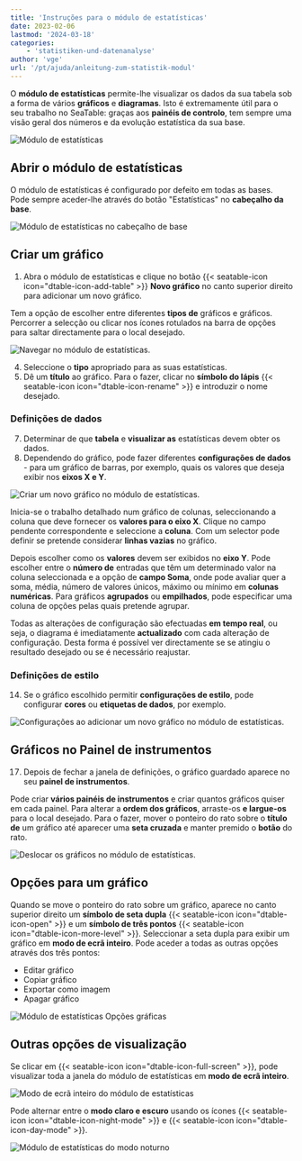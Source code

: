 ```yaml
---
title: 'Instruções para o módulo de estatísticas'
date: 2023-02-06
lastmod: '2024-03-18'
categories:
    - 'statistiken-und-datenanalyse'
author: 'vge'
url: '/pt/ajuda/anleitung-zum-statistik-modul'
---
```


O **módulo de estatísticas** permite-lhe visualizar os dados da sua tabela sob a forma de vários **gráficos** e **diagramas**. Isto é extremamente útil para o seu trabalho no SeaTable: graças aos **painéis de controlo**, tem sempre uma visão geral dos números e da evolução estatística da sua base.

![Módulo de estatísticas](images/erweitertes-statistik-plugin-release-notes.gif)

## Abrir o módulo de estatísticas

O módulo de estatísticas é configurado por defeito em todas as bases. Pode sempre aceder-lhe através do botão "Estatísticas" no **cabeçalho da base**.

![Módulo de estatísticas no cabeçalho de base](images/statistic-plugin-in-base-header.jpg)

## Criar um gráfico

1. Abra o módulo de estatísticas e clique no botão {{< seatable-icon icon="dtable-icon-add-table" >}} **Novo gráfico** no canto superior direito para adicionar um novo gráfico.

Tem a opção de escolher entre diferentes **tipos de** gráficos e gráficos. Percorrer a selecção ou clicar nos ícones rotulados na barra de opções para saltar directamente para o local desejado.

![Navegar no módulo de estatísticas.](images/Navigieren-im-Statistik-Plugin-1.png)

4. Seleccione o **tipo** apropriado para as suas estatísticas.
5. Dê um **título** ao gráfico. Para o fazer, clicar no **símbolo do lápis** {{< seatable-icon icon="dtable-icon-rename" >}} e introduzir o nome desejado.

### Definições de dados

7. Determinar de que **tabela** e **visualizar as** estatísticas devem obter os dados.
8. Dependendo do gráfico, pode fazer diferentes **configurações de dados** - para um gráfico de barras, por exemplo, quais os valores que deseja exibir nos **eixos X e Y**.

![Criar um novo gráfico no módulo de estatísticas.](images/Dateneinstellungen.png)

Inicia-se o trabalho detalhado num gráfico de colunas, seleccionando a coluna que deve fornecer os **valores para o eixo X**. Clique no campo pendente correspondente e seleccione a **coluna**. Com um selector pode definir se pretende considerar **linhas vazias** no gráfico.

Depois escolher como os **valores** devem ser exibidos no **eixo Y**. Pode escolher entre o **número de** entradas que têm um determinado valor na coluna seleccionada e a opção de **campo Soma**, onde pode avaliar quer a soma, média, número de valores únicos, máximo ou mínimo em **colunas numéricas**. Para gráficos **agrupados** ou **empilhados**, pode especificar uma coluna de opções pelas quais pretende agrupar.

Todas as alterações de configuração são efectuadas **em tempo real**, ou seja, o diagrama é imediatamente **actualizado** com cada alteração de configuração. Desta forma é possível ver directamente se se atingiu o resultado desejado ou se é necessário reajustar.

### Definições de estilo

14. Se o gráfico escolhido permitir **configurações de estilo**, pode configurar **cores** ou **etiquetas de dados**, por exemplo.

![Configurações ao adicionar um novo gráfico no módulo de estatísticas.](images/Stileinstellungen.png)

## Gráficos no Painel de instrumentos

17. Depois de fechar a janela de definições, o gráfico guardado aparece no seu **painel de instrumentos**.

Pode criar **vários painéis de instrumentos** e criar quantos gráficos quiser em cada painel. Para alterar a **ordem dos gráficos**, arraste-os **e largue-os** para o local desejado. Para o fazer, mover o ponteiro do rato sobre o **título de** um gráfico até aparecer uma **seta cruzada** e manter premido o **botão** do rato.

![Deslocar os gráficos no módulo de estatísticas.](images/Dashboard_Sortierung_Statistik-Plugin.gif)

## Opções para um gráfico

Quando se move o ponteiro do rato sobre um gráfico, aparece no canto superior direito um **símbolo de seta dupla** {{< seatable-icon icon="dtable-icon-open" >}} e um **símbolo de três pontos** {{< seatable-icon icon="dtable-icon-more-level" >}}. Seleccionar a seta dupla para exibir um gráfico em **modo de ecrã inteiro**. Pode aceder a todas as outras opções através dos três pontos:

- Editar gráfico
- Copiar gráfico
- Exportar como imagem
- Apagar gráfico

![Módulo de estatísticas Opções gráficas](images/Statistik-Plugin-Grafik-Optionen.gif)

## Outras opções de visualização

Se clicar em {{< seatable-icon icon="dtable-icon-full-screen" >}}, pode visualizar toda a janela do módulo de estatísticas em **modo de ecrã inteiro**.

![Modo de ecrã inteiro do módulo de estatísticas](images/Statistik-Plugin-Vollbildmodus.gif)

Pode alternar entre o **modo claro e escuro** usando os ícones {{< seatable-icon icon="dtable-icon-night-mode" >}} e {{< seatable-icon icon="dtable-icon-day-mode" >}}.

![Módulo de estatísticas do modo noturno](images/Statistik-Plugin-dark-mode.png)
